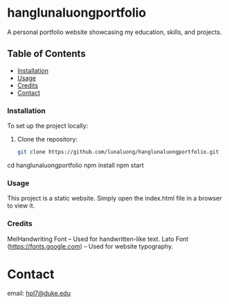 # hanglunaluongportfolio

A personal portfolio website showcasing my education, skills, and projects.

## Table of Contents
- [Installation](#installation)
- [Usage](#usage)
- [Credits](#credits)
- [Contact](#contact)

### Installation
To set up the project locally:

1. Clone the repository:
   ```bash
   git clone https://github.com/lunaluong/hanglunaluongportfolio.git
cd hanglunaluongportfolio
npm install
npm start
### Usage
This project is a static website. Simply open the index.html file in a browser to view it.
### Credits
MelHandwriting Font – Used for handwritten-like text.
Lato Font (https://fonts.google.com) – Used for website typography.
# Contact 
email: hpl7@duke.edu
